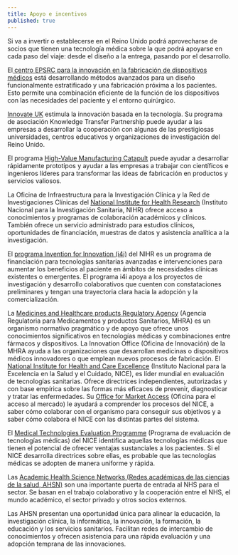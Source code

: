 ```yaml
---
title: Apoyo e incentivos
published: true
---
```

Si va a invertir o establecerse en el Reino Unido podrá aprovecharse de socios que tienen una tecnología médica sobre la que podrá apoyarse en cada paso del viaje: desde el diseño a la entrega, pasando por el desarrollo.  

El[ centro EPSRC para la innovación en la fabricación de dispositivos médicos](https://www.epsrc.ac.uk/research/centres/innovativemanufacturing/imrcmedicaldevices) está desarrollando métodos avanzados para un diseño funcionalmente estratificado y una fabricación próxima a los pacientes. Esto permite una combinación eficiente de la función de los dispositivos con las necesidades del paciente y el entorno quirúrgico.

[Innovate UK](https://www.gov.uk/government/organisations/innovate-uk) estimula la innovación basada en la tecnología. Su programa de asociación Knowledge Transfer Partnership puede ayudar a las empresas a desarrollar la cooperación con algunas de las prestigiosas universidades, centros educativos y organizaciones de investigación del Reino Unido.

El programa [High-Value Manufacturing Catapult](https://hvm.catapult.org.uk/) puede ayudar a desarrollar rápidamente prototipos y ayudar a las empresas a trabajar con científicos e ingenieros líderes para transformar las ideas de fabricación en productos y servicios valiosos.

La Oficina de Infraestructura para la Investigación Clínica y la Red de Investigaciones Clínicas del [National Institute for Health Research](http://www.nihr.ac.uk/life-sciences-industry/) (Instituto Nacional para la Investigación Sanitaria, NIHR) ofrece acceso a conocimientos y programas de colaboración académicos y clínicos. También ofrece un servicio administrado para estudios clínicos, oportunidades de financiación, muestras de datos y asistencia analítica a la investigación.

El [programa Invention for Innovation (i4i)](http://www.nihr.ac.uk/funding-and-support/funding-for-research-studies/how-to-apply/research-programmes/invention-for-innovation/) del NIHR es un programa de financiación para tecnologías sanitarias avanzadas e intervenciones para aumentar los beneficios al paciente en ámbitos de necesidades clínicas existentes o emergentes. El programa i4i apoya a los proyectos de investigación y desarrollo colaborativos que cuenten con constataciones preliminares y tengan una trayectoria clara hacia la adopción y la comercialización. 

La [Medicines and Healthcare products Regulatory Agency](https://www.gov.uk/government/organisations/medicines-and-healthcare-products-regulatory-agency) (Agencia Regulatoria para Medicamentos y productos Sanitarios, MHRA) es un organismo normativo pragmático y de apoyo que ofrece unos conocimientos significativos en tecnologías médicas y combinaciones entre fármacos y dispositivos. La Innovation Office (Oficina de Innovación) de la MHRA ayuda a las organizaciones que desarrollan medicinas o dispositivos médicos innovadores o que emplean nuevos procesos de fabricación.
El [National Institute for Health and Care Excellence](https://www.nice.org.uk/) (Instituto Nacional para la Excelencia en la Salud y el Cuidado, NICE), es líder mundial en evaluación de tecnologías sanitarias. Ofrece directrices independientes, autorizadas y con base empírica sobre las formas más eficaces de prevenir, diagnosticar y tratar las enfermedades. Su [Office for Market Access](https://www.nice.org.uk/about/what-we-do/office-for-market-access) (Oficina para el acceso al mercado) le ayudará a comprender los procesos del NICE, a saber cómo colaborar con el organismo para conseguir sus objetivos y a saber cómo colabora el NICE con las distintas partes del sistema.

El [Medical Technologies Evaluation Programme](https://www.nice.org.uk/About/What-we-do/Our-Programmes/NICE-guidance/NICE-medical-technologies-evaluation-programme) (Programa de evaluación de tecnologías médicas) del NICE identifica aquellas tecnologías médicas que tienen el potencial de ofrecer ventajas sustanciales a los pacientes. Si el NICE desarrolla directrices sobre ellas, es probable que las tecnologías médicas se adopten de manera uniforme y rápida.

Las [Academic Health Science Networks (Redes académicas de las ciencias de la salud, AHSN)](http://www.ahsnnetwork.com/) son una importante puerta de entrada al NHS para el sector. Se basan en el trabajo colaborativo y la cooperación entre el NHS, el mundo académico, el sector privado y otros socios externos. 

Las AHSN presentan una oportunidad única para alinear la educación, la investigación clínica, la informática, la innovación, la formación, la educación y los servicios sanitarios. Facilitan redes de intercambio de conocimientos y ofrecen asistencia para una rápida evaluación y una adopción temprana de las innovaciones. 
